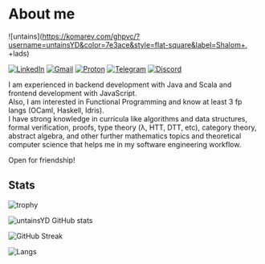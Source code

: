 # About me
![untains](https://komarev.com/ghpvc/?username=untainsYD&color=7e3ace&style=flat-square&label=Shalom+, +lads)

<a href="https://www.linkedin.com/in/untainsyd/">![LinkedIn](https://img.shields.io/badge/LinkedIn-0077B5?style=for-the-badge&logo=linkedin&logoColor=white)</a>
<a href="mailto:untainsyd@gmail.com">![Gmail](https://img.shields.io/badge/Gmail-D14836?style=for-the-badge&logo=gmail&logoColor=white)</a>
<a href="mailto:untains@protonmail.ch">![Proton](https://img.shields.io/badge/ProtonMail-8B89CC?style=for-the-badge&logo=protonmail&logoColor=white)</a>
<a href="https://t.me/untainsYD">![Telegram](https://img.shields.io/badge/Telegram-2CA5E0?style=for-the-badge&logo=telegram&logoColor=white)</a>
<a href="https://discord.com/users/603921551963848704">![Discord](https://img.shields.io/badge/Discord-7289DA?style=for-the-badge&logo=discord&logoColor=white)</a>

<!--
<a href="NONE">![Matrix](https://img.shields.io/badge/matrix-000000?style=for-the-badge&logo=Matrix&logoColor=white)</a>
<a href="NONE">![Coffee](https://img.shields.io/badge/Buy_Me_A_Coffee-FFDD00?style=for-the-badge&logo=buy-me-a-coffee&logoColor=black)</a>
<a href="NONE">![Twitter](https://img.shields.io/badge/Twitter-1DA1F2?style=for-the-badge&logo=twitter&logoColor=white)</a>
-->

I am experienced in backend development with Java and Scala and frontend development with JavaScript.<br>
Also, I am interested in Functional Programming and know at least 3 fp langs (OCaml, Haskell, Idris).<br>
I have strong knowledge in curricula like algorithms and data structures, formal verification, proofs, type theory (λ, HTT, DTT, etc), category theory, abstract algebra, and other further mathematics topics and theoretical computer science that helps me in my software engineering workflow.

Open for friendship!

## Stats
![trophy](https://github-profile-trophy.vercel.app/?username=untainsYD&theme=dracula&rank=SECRET,SSS,SS,S,AAA,AA,A,B,C&row=5&column=4&margin-w=20&margin-h=15)

![untainsYD GitHub stats](https://github-readme-stats.vercel.app/api?username=untainsYD&show_icons=true&theme=jolly&layout=compact&line_height=35%&hide_border=true&border_radius=0&include_all_commits=true&count_private=true&show_owner=true&custom_title=Yarosλaβ+.+/+untainsYD+Github+Stats)

![GitHub Streak](https://github-readme-streak-stats.herokuapp.com/?user=untainsYD&theme=dark&theme=jolly&layout=compact&line_height=35%&hide_border=true&border_radius=0&mode=weekly)

![Langs](https://github-readme-stats.vercel.app/api/top-langs/?username=untainsYD&theme=jolly&layout=compact&line_height=35%&hide_border=true&border_radius=0)
